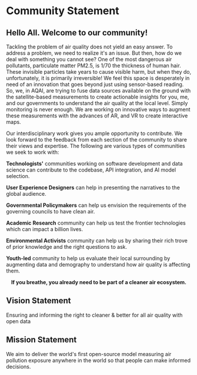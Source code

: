# Community Statement


## Hello All. Welcome to our community!


Tackling the problem of air quality does not yield an easy answer. To address a problem, we need to realize it's an issue. But then, how do we deal with something you cannot see? One of the most dangerous air pollutants, particulate matter PM2.5, is 1/70 the thickness of human hair. These invisible particles take years to cause visible harm, but when they do, unfortunately, it is primarily irreversible! We feel this space is desperately in need of an innovation that goes beyond just using sensor-based reading. So, we, in AQAI, are trying to fuse data sources available on the ground with the satellite-based measurements to create actionable insights for you, me, and our governments to understand the air quality at the local level. Simply monitoring is never enough. We are working on innovative ways to augment these measurements with the advances of AR, and VR to create interactive maps.



Our interdisciplinary work gives you ample opportunity to contribute. We look forward to the feedback from each section of the community to share their views and expertise. The following are various types of communities we seek to work with:



**Technologists'** communities working on software development and data science can contribute to the codebase, API integration, and AI model selection.

**User Experience Designers** can help in presenting the narratives to the global audience.

**Governmental Policymakers** can help us envision the requirements of the governing councils to have clean air.

**Academic Research** community can help us test the frontier technologies which can impact a billion lives.

**Environmental Activists** community can help us by sharing their rich trove of prior knowledge and the right questions to ask.

**Youth-led** community to help us evaluate their local surrounding by augmenting data and demography to understand how air quality is affecting them.

<p align="center"> <b>If you breathe, you already need to be part of a cleaner air ecosystem.</b> <p>
 


## Vision Statement 

Ensuring and informing the right to cleaner & better for all air quality with open data 


## Mission Statement

We aim to deliver the world's first open-source model measuring air pollution exposure anywhere in the world so that people can make informed decisions.








